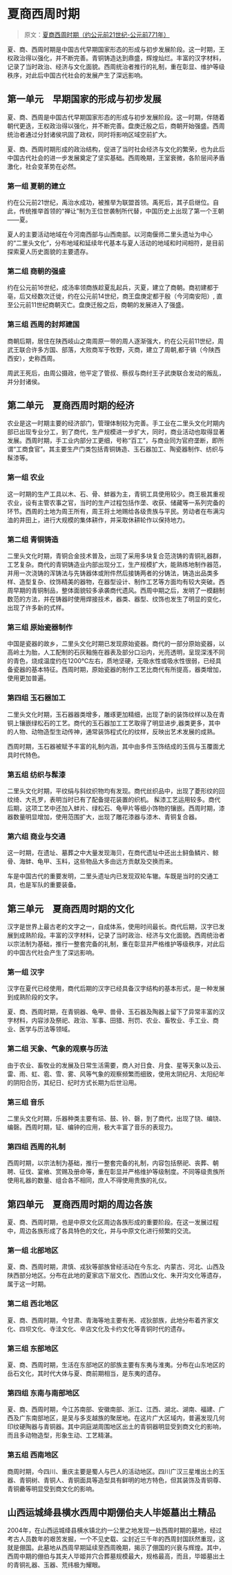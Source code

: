 # 夏商西周时期

> 原文：[夏商西周时期（约公元前21世纪-公元前771年）](https://m.chnmuseum.cn/portals/0/web/zt/gudai/detail2.html)

夏、商、西周时期是中国古代早期国家形态的形成与初步发展阶段。这一时期，王权政治得以强化，并不断完善。青铜铸造达到鼎盛，辉煌灿烂。丰富的汉字材料，记录了当时政治、经济与文化面貌。西周统治者推行的礼制，重在彰显、维护等级秩序，对此后中国古代社会的发展产生了深远影响。

## 第一单元　早期国家的形成与初步发展

夏、商、西周是中国古代早期国家形态的形成与初步发展阶段。这一时期，伴随着朝代更迭，王权政治得以强化，并不断完善。盘庚迁殷之后，商朝开始强盛。西周统治者通过分封诸侯巩固了政权，同时将影响区域空前扩大。

夏、商、西周时期形成的政治结构，促进了当时社会经济与文化的繁荣，也为此后中国古代社会的进一步发展奠定了坚实基础。西周晚期，王室衰微，各阶层间矛盾激化，社会变革势在必然。

### 第一组 夏朝的建立

约在公元前21世纪，禹治水成功，被推举为联盟首领。禹死后，其子启继位。自此，传统推举首领的“禅让”制为王位世袭制所代替，中国历史上出现了第一个王朝——夏。

夏人的主要活动地域在今河南西部与山西南部。以河南偃师二里头遗址为中心的“二里头文化”，分布地域和延续年代基本与夏人活动的地域和时间相符，是目前探索夏人历史面貌的主要遗存。

### 第二组 商朝的强盛

约在公元前16世纪，成汤率领商族趁夏乱起兵，灭夏，建立了商朝。商初建都于亳，后又经数次迁徙，约在公元前14世纪，商王盘庚定都于殷（今河南安阳）, 直至公元前11世纪商朝灭亡。盘庚迁殷之后，商朝的发展进入了强盛。

### 第三组 西周的封邦建国

商朝后期，居住在陕西岐山之南周原一带的周人逐渐强大，约在公元前11世纪，周武王联合许多方国、部落，大败商军于牧野，灭商，建立了周朝,都于镐（今陕西西安），史称西周。

周武王死后，由周公摄政，他平定了管叔、蔡叔与商纣王子武庚联合发动的叛乱，并分封诸侯。

## 第二单元　夏商西周时期的经济

农业是这一时期主要的经济部门，管理体制较为完善。手工业在二里头文化时期内部已出现专业分工，到了商代，生产规模进一步扩大，同时，商业活动也取得显著发展。西周时期，手工业内部分工更细，号称“百工”，与商业同为官府垄断，即所谓“工商食官”。其主要生产门类包括青铜铸造、玉石器加工、陶瓷器制作、纺织与髹漆等。

### 第一组 农业

这一时期的生产工具以木、石、骨、蚌器为主，青铜工具使用较少。商王极其重视农业，设有主管农事之官，当时的生产过程包括作垄、收获、储藏等一系列完备的环节。西周的土地为周王所有，周王将土地赐给各级贵族与平民。劳动者在布满沟洫的井田上，进行大规模的集体耕作，并采取休耕轮作以保持地力。

### 第二组 青铜铸造

二里头文化时期，青铜合金技术普及，出现了采用多块复合范浇铸的青铜礼器群，工艺复杂。商代的青铜铸造业内部出现分工，生产规模扩大，能熟练地制作器范，并用一次浇铸的浑铸法与先铸器体或附件然后接铸两者的分铸法，铸造出品类多样、造型复杂、纹饰精美的器物，在器型设计、制作工艺等方面均有较大突破。西周早期的青铜制品，整体面貌较多承袭商代遗风。西周中期之后，发明了一模翻制数范的方法，并在铸器时使用焊接技术，器类、器型、纹饰也发生了明显的变化，出现了许多新的式样。

### 第三组 原始瓷器制作

中国是瓷器的故乡，二里头文化时期已发现原始瓷器。商代的一部分原始瓷器，以高岭土为胎，人工配制的石灰釉施在器表及部分口沿内，光亮透明，呈现深浅不同的青色，烧成温度约在1200℃左右，质地坚硬，无吸水性或吸水性很弱，已经具备瓷器的基本特征。西周时期，原始瓷器的制作工艺比商代有所提高，器类增加，使用更加普遍。

### 第四组 玉石器加工

二里头文化时期，玉石器器类增多，雕琢更加精细，出现了新的装饰纹样以及在青铜上镶嵌绿松石的工艺。商代的玉石器加工工艺取得了明显进步,器类更多，其中的人物、动物造型生动传神，通常装饰程式化的纹样，反映出艺术发展的成熟。

西周时期，玉石器被赋予丰富的礼制内涵，其中由多件玉饰结成的玉佩与玉覆面尤具时代特色。

### 第五组 纺织与髹漆

二里头文化时期，平纹绢与斜纹织物均有发现。商代丝织品中，出现了菱形纹的回纹绮、大孔罗，表明当时已有了配备提花装置的织机。
髹漆工艺运用较多。商代后期，这项工艺中还加入蚌片、绿松石、龟甲片等细小饰物的镶嵌。西周时期，漆器数量明显增加，使用范围扩大，出现了雕花漆器与漆木、青铜复合器。

### 第六组 商业与交通

这一时期，在遗址、墓葬之中大量发现海贝，在商代遗址中还出土鲟鱼鳞片、鲸骨、海蚌、龟甲、玉料，这些物品大多由远方贡献及交换而来。

车是中国古代的重要发明，二里头遗址内已发现双轮车辙。车既是当时的交通工具，也是军队的重要装备。

## 第三单元　夏商西周时期的文化

汉字是世界上最古老的文字之一，自成体系，使用时间最长。商代后期，汉字已发展到成熟阶段。丰富的汉字材料，记录了当时政治、经济与文化面貌。西周统治者以宗法制为基础，推行一整套完备的礼制，重在彰显并严格维护等级秩序，对此后的中国古代社会产生了深远影响。

### 第一组 汉字

汉字在夏代已经使用，商代后期的汉字已经具备汉字结构的基本形式，是一种发展到成熟阶段的文字。

夏、商、西周时期，在青铜器、龟甲、兽骨、玉石器及陶器上留下了异常丰富的汉字材料，内容涉及祭祀、政治、军事、田猎、刑罚、农业、畜牧业、手工业、商业、医学与历法等领域。

### 第二组 天象、气象的观察与历法

由于农业、畜牧业的发展及日常生活需要，商人对日食、月食、星等天象以及云、雷、雨、虹、雹、雪、雾、风等气象的观察频繁而细致，使用太阴纪月、太阳纪年的阴阳合历，其纪日、纪时方式长期为后世沿用。

### 第三组 音乐

二里头文化时期，乐器种类主要有埙、鼓、铃、磬，到了商代，出现了铙、编铙、编磬。西周时期，钲、编钟的应用，极大丰富了音乐的表现力。

### 第四组 西周的礼制

西周时期，以宗法制为基础，推行一整套完备的礼制，内容包括祭祀、丧葬、朝聘、征伐、宴飨、赏赐及册命等，重在彰显并严格维护等级制度。不同等级贵族所使用礼器的数量、组合各不相同，庶人不得使用贵族的礼仪。

## 第四单元　夏商西周时期的周边各族

夏、商、西周时期，也是中原文化区周边各族形成的重要阶段。在这一发展过程中，周边各族形成了各具特色的文化，并与中原文化进行频繁的交流。

### 第一组 北部地区

夏、商、西周时期，肃慎、戎狄等部族曾经活动在今东北、内蒙古、河北、山西及陕西部分地区。分布在此地的夏家店下层文化、西团山文化、朱开沟文化等遗存，属于这一时期。

### 第二组 西北地区

夏、商、西周时期，今甘肃、青海等地主要有羌、戎狄部族，此地分布着齐家文化、四坝文化、寺洼文化、辛店文化及卡约文化等青铜时代的遗存。

### 第三组 东部地区

夏、商、西周时期，生活在东部地区的部族主要有东夷与淮夷。分布在山东地区的岳石文化，其时代大体与夏、商前期相当，是东夷的遗存。

### 第四组 东南与南部地区

夏、商、西周时期，今江苏南部、安徽南部、浙江、江西、湖北、湖南、福建、广西及广东南部地区，是吴与多支越族的聚居地。在这片广大区域内，普遍发现几何印纹硬陶器与青铜器。其中洞庭湖周围地区出土的青铜器明显受到商文化的影响，而且多动物造型，形象生动、工艺精湛。

### 第五组 西南地区

商周时期，今四川、重庆主要是蜀人与巴人的活动地区。四川广汉三星堆出土的玉器、青铜树、青铜人、青铜面具等造型具有鲜明的地方特色，但其装饰及青铜尊、青铜罍等明显受到商文化的影响。

## 山西运城绛县横水西周中期倗伯夫人毕姬墓出土精品

2004年，在山西运城绛县横水镇北约一公里之地发现一处西周时期的墓地，经过考古人员数年的艰苦发掘，一个不见史载、尘封近三千年的西周封国跃然重现，这就是倗国。此墓地从西周早期延续至西周晚期，揭示了倗国的兴衰与辉煌。其中，西周中期的倗伯与其夫人毕姬并穴合葬墓规模最大，规格最高，而且，毕姬墓出土的青铜礼器、玉器、荒纬极为耀眼。